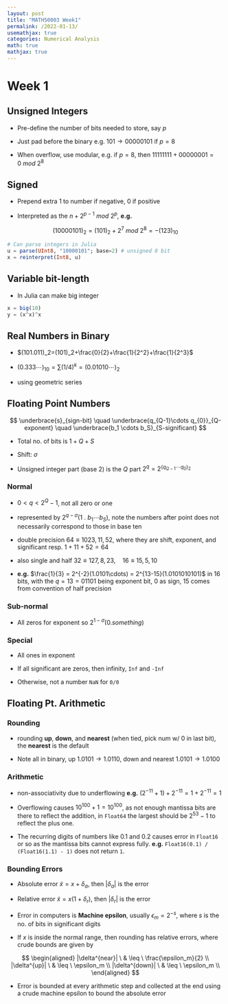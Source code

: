 ```yaml
---
layout: post
title: "MATH50003 Week1"
permalink: /2022-01-13/
usemathjax: true
categories: Numerical Analysis
math: true
mathjax: true
---
```


# Week 1
## Unsigned Integers 

- Pre-define the number of bits needed to store, say $p$  

- Just pad before the binary e.g. $101 \rightarrow 00000101$ if $p=8$
- When overflow, use modular, e.g. if $p=8$, then $11111111+00000001=0 \ mod \ 2^8$

## Signed  

- Prepend extra $1$ to number if negative, $0$ if positive

- Interpreted as the $n+2^{p-1} \ mod \ 2^p$, 
  **e.g.**   
  
$$
(10000101)_2=(101)_2+2^7 \ mod \ 2^8 = -(123)_{10}
$$
```julia
# Can parse integers in Julia
u = parse(UInt8, "10000101"; base=2) # unsigned 8 bit
x = reinterpret(Int8, u)
```

## Variable bit-length
- In Julia can make big integer
```julia
x = big(10)
y = (x^x)^x
```

## Real Numbers in Binary
- $(101.011)_2=(101)_2+\frac{0}{2}+\frac{1}{2^2}+\frac{1}{2^3}$

- $(0.333 \cdots)_{10}=\sum(1/4)^k=(0.01010\cdots)_2$
- using geometric series
## Floating Point Numbers
$$
\underbrace{s}_{sign-bit} \quad \underbrace{q_{Q-1}\cdots q_{0}}_{Q-exponent} \quad \underbrace{b_1 \cdots b_S}_{S-significant}
$$  

- Total no. of bits is $1+Q+S$  
  
- Shift: $\sigma$  
  
- Unsigned integer part (base $2$) is the $Q$ part $2^q=2^{(q_{Q-1}\cdots q_{0})_2}$  


### Normal
- $0<q<2^Q-1$, not all zero or one  
  
- represented by $2^{q-\sigma}(1\ . \ b_1 \cdots b_S)$, note the numbers after point does not necessarily correspond to those in base ten

- double precision $64 \equiv 1023,11,52$, where they are shift, exponent, and significant resp. $1+11+52=64$  
  
- also single and half $32 \equiv 127,8,23, \quad 16 \equiv 15,5,10$  
  
- **e.g.** $\frac{1}{3} = 2^{-2}(1.0101\cdots) = 2^{13-15}(1.0101010101)$ in $16$ bits, with the $q=13=01101$ being exponent bit, $0$ as sign, $15$ comes from convention of half precision  
  
### Sub-normal
- All zeros for exponent so $2^{1-\sigma}(0.something)$  
  
### Special
- All ones in exponent

- If all significant are zeros, then infinity, `Inf` and `-Inf`  
  
- Otherwise, not a number `NaN` for `0/0`

## Floating Pt. Arithmetic

### Rounding  
- rounding **up**, **down**, and **nearest** (when tied, pick num w/ $0$ in last bit), the **nearest** is the default

- Note all in binary, up $1.0101 \rightarrow 1.0110$, down and nearest $1.0101 \rightarrow 1.0100$

### Arithmetic

- non-associativity due to underflowing **e.g.** $(2^{-11}+1)+2^{-11}=1+2^{-11}=1$

- Overflowing causes $10^{100}+1=10^{100}$, as not enough mantissa bits are there to reflect the addition, in `Float64` the largest should be $2^{53}-1$ to reflect the plus one.
  
- The recurring digits of numbers like $0.1$ and $0.2$ causes error in `Float16` or so as the mantissa bits cannot express fully. **e.g.** `Float16(0.1) / (Float16(1.1) - 1)` does not return `1`.


### Bounding Errors

- Absolute error $\tilde{x}=x+\delta_a$, then 
  $|\delta_a|$ is the error

- Relative error $\tilde{x} = x(1+\delta_r)$,
  then $|\delta_r|$ is the error

- Error in computers is **Machine epsilon**, usually $\epsilon_m=2^{-s}$, where $s$ is the no. of bits in significant digits

- If $x$ is inside the normal range, then rounding has relative errors, where crude bounds are given by  

$$
\begin{aligned}
|\delta^{near}| \ & \leq \ \frac{\epsilon_m}{2} \\
|\delta^{up}| \ & \leq \ \epsilon_m \\
|\delta^{down}| \ & \leq \ \epsilon_m \\
\end{aligned}
$$  

- Error is bounded at every arithmetic step and collected at the end using a crude machine epsilon to bound the absolute error
